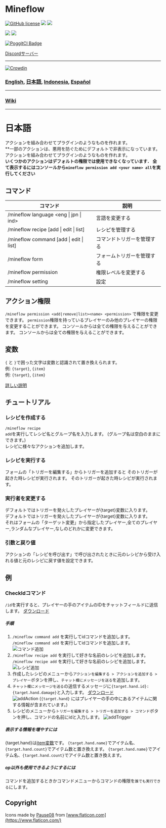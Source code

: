 # Mineflow

[![GitHub license](https://img.shields.io/badge/license-UIUC/NCSA-blue.svg)](https://github.com/aieuo/Mineflow/blob/master/LICENSE) [![](https://poggit.pmmp.io/shield.state/Mineflow)](https://poggit.pmmp.io/p/Mineflow) [![](https://poggit.pmmp.io/shield.api/Mineflow)](https://poggit.pmmp.io/p/Mineflow)

[![](https://poggit.pmmp.io/shield.dl/Mineflow)](https://poggit.pmmp.io/p/Mineflow) [![](https://poggit.pmmp.io/shield.dl.total/Mineflow)](https://poggit.pmmp.io/p/Mineflow)

[![PoggitCI Badge](https://poggit.pmmp.io/ci.badge/aieuo/Mineflow/Mineflow)](https://poggit.pmmp.io/ci/aieuo/Mineflow/Mineflow)

[Discordサーバー](https://discord.gg/RK27uaZEt7)

---

[![Crowdin](https://badges.crowdin.net/mineflow/localized.svg)](https://crowdin.com/project/mineflow)

### [English](/README.md), [日本語](/.github/readme/jpn.md), [Indonesia](/.github/readme/ind.md), [Español](/.github/readme/spa.md)

---

### [Wiki](https://Mineflow.github.io/docs/jpn)

---

# 日本語

アクションを組み合わせてプラグインのようなものを作れます。\
\*\*一部のアクションは、悪用を防ぐためにデフォルトで非表示になっています。 アクションを組み合わせてプラグインのようなものを作れます。\
**いくつかのアクションはデフォルトの権限では使用できなくなっています． 全て表示するにはコンソールから`mineflow permission add <your name> all`を実行してください**

## コマンド

| コマンド                                                                                                                                        | 説明            |
| ------------------------------------------------------------------------------------------------------------------------------------------- | ------------- |
| /mineflow language <eng &#124; jpn &#124; ind>                             | 言語を変更する       |
| /mineflow recipe [add &#124; edit &#124; list]  | レシピを管理する      |
| /mineflow command [add &#124; edit &#124; list] | コマンドトリガーを管理する |
| /mineflow form                                                                                                                              | フォームトリガーを管理する |
| /mineflow permission <name> <level>                                                                                                         | 権限レベルを変更する    |
| /mineflow setting                                                                                                                           | 設定            |

## アクション権限

`/mineflow permission <add|remove|list><name> <permission>` で権限を変更できます。 `permission`権限を持っているプレイヤーのみ他のプレイヤーの権限を変更することができます。 コンソールからは全ての権限を与えることができます。 コンソールからは全ての権限を与えることができます。

## 変数

`{` と `}`で囲った文字は変数と認識されて置き換えられます。\
例: `{target}`, `{item}`\
例: `{target}`, `{item}`

[詳しい説明](https://mineflow.github.io/docs/jpn/#/variable/about)

## チュートリアル

### レシピを作成する

<code>/mineflow recipe add</code>を実行してレシピ名とグループ名を入力します。 (グループ名は空白のままにできます。)\
レシピに様々なアクションを追加します。

### レシピを実行する

フォームの「トリガーを編集する」からトリガーを追加すると そのトリガーが起きた時レシピが実行されます。 そのトリガーが起きた時レシピが実行されます。

### 実行者を変更する

デフォルトではトリガーを発火したプレイヤーが{target}変数に入ります。\
デフォルトではトリガーを発火したプレイヤーが{target}変数に入ります。\
それはフォームの「ターゲット変更」から指定したプレイヤー,全てのプレイヤー,ランダムなプレイヤー,なしのどれかに変更できます。

### 引数と戻り値

アクションの「レシピを呼び出す」で呼び出されたときに元のレシピから受け入れる値と元のレシピに戻す値を設定できます。

## 例

### CheckIdコマンド

`/id`を実行すると、プレイヤーの手のアイテムのIDをチャットフィールドに送信します。
[ダウンロード](https://github.com/aieuo/MineflowExamples/blob/master/checkId.json)

##### 手順

1. `/mineflow command add` を実行してidコマンドを追加します。\
   `/mineflow command add` を実行してidコマンドを追加します。\
   ![コマンド追加](https://github.com/aieuo/images/blob/master/mineflow/eng/CheckId_1.png?raw=true)
2. `/mineflow recipe add` を実行して好きな名前のレシピを追加します。\
   `/mineflow recipe add` を実行して好きな名前のレシピを追加します。\
   ![レシピ追加](https://github.com/aieuo/images/blob/master/mineflow/eng/CheckId_2.png?raw=true)
3. 作成したレシピのメニューから`アクションを編集する > アクションを追加する > プレイヤー`ボタンを押し、`チャット欄にメッセージを送る`を追加します。
4. `チャット欄にメッセージを送る`の送信するメッセージに`{target.hand.id}:{target.hand.damage}`と入力します。 [ダウンロード](https://github.com/aieuo/MineflowExamples/blob/master/checkId.json)\
   ![addAction](https://github.com/aieuo/images/blob/master/mineflow/eng/CheckId_3.png?raw=true) (`{target.hand}` にはプレイヤーの手の中にあるアイテムに関する情報が含まれています。)
5. レシピのメニューから`トリガーを編集する > トリガーを追加する > コマンド`ボタンを押し、コマンドの名前にidと入力します。
   ![addTrigger](https://github.com/aieuo/images/blob/master/mineflow/eng/CheckId_4.png?raw=true)

##### 表示する情報を増やすには

{target.hand}は[item変数](https://github.com/aieuo/Mineflow/wiki/Variable#item)です。 `{target.hand.name}`でアイテム名、`{target.hand.count}`でアイテム数と置き換えます。 `{target.hand.name}`でアイテム名、`{target.hand.count}`でアイテム数と置き換えます。

##### op以外も使用できるようにするには

コマンドを追加するときかコマンドメニューからコマンドの権限を`誰でも実行できる`にします。

## Copyright

Icons made by [Pause08](https://www.flaticon.com/authors/pause08) from [www.flaticon.com](https://www.flaticon.com/)
